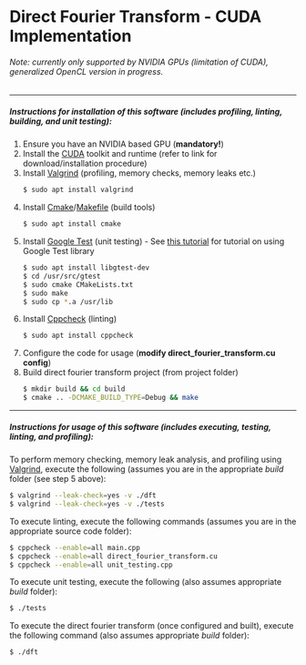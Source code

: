  
# Direct Fourier Transform - CUDA Implementation
###### Note: currently only supported by NVIDIA GPUs (limitation of CUDA), generalized OpenCL version in progress.
---
##### Instructions for installation of this software (includes profiling, linting, building, and unit testing):
1. Ensure you have an NVIDIA based GPU (**mandatory!**)
2. Install the [CUDA](https://developer.nvidia.com/cuda-downloads) toolkit and runtime (refer to link for download/installation procedure)
3. Install [Valgrind](http://valgrind.org/) (profiling, memory checks, memory leaks etc.)
   ```bash
   $ sudo apt install valgrind
   ```
4. Install [Cmake](https://cmake.org/)/[Makefile](https://www.gnu.org/software/make/) (build tools)
   ```bash
   $ sudo apt install cmake
   ```
5. Install [Google Test](https://github.com/google/googletest) (unit testing) - See [this tutorial](https://www.eriksmistad.no/getting-started-with-google-test-on-ubuntu/) for tutorial on using Google Test library
   ```bash
   $ sudo apt install libgtest-dev
   $ cd /usr/src/gtest
   $ sudo cmake CMakeLists.txt
   $ sudo make
   $ sudo cp *.a /usr/lib
   ```
6. Install [Cppcheck](http://cppcheck.sourceforge.net/) (linting)
   ```bash
   $ sudo apt install cppcheck
   ```
7. Configure the code for usage (**modify direct_fourier_transform.cu config**)
8. Build direct fourier transform project (from project folder)
   ```bash
   $ mkdir build && cd build
   $ cmake .. -DCMAKE_BUILD_TYPE=Debug && make
   ```

---
##### Instructions for usage of this software (includes executing, testing, linting, and profiling):
To perform memory checking, memory leak analysis, and profiling using [Valgrind](http://valgrind.org/docs/manual/quick-start.html), execute the following (assumes you are in the appropriate *build* folder (see step 5 above):
```bash
$ valgrind --leak-check=yes -v ./dft
$ valgrind --leak-check=yes -v ./tests
```
To execute linting, execute the following commands (assumes you are in the appropriate source code folder):
```bash
$ cppcheck --enable=all main.cpp
$ cppcheck --enable=all direct_fourier_transform.cu
$ cppcheck --enable=all unit_testing.cpp
```
To execute unit testing, execute the following (also assumes appropriate *build* folder):
```bash
$ ./tests
````
To execute the direct fourier transform (once configured and built), execute the following command (also assumes appropriate *build* folder):
```bash
$ ./dft
```